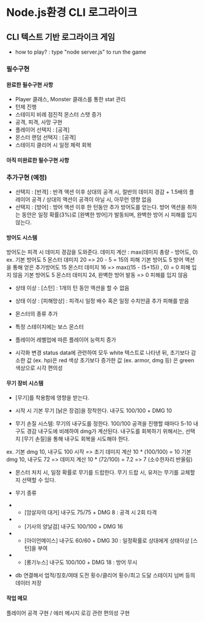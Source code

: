 # Node.js환경 CLI 로그라이크

## CLI 텍스트 기반 로그라이크 게임

- how to play? : type "node server.js" to run the game

### 필수구현

#### 완료한 필수구현 사항
- Player 클래스, Monster 클래스를 통한 stat 관리
- 턴제 진행
- 스테이지 비례 점진적 몬스터 스탯 증가
- 공격, 피격, 사망 구현
- 플레이어 선택지 : [공격]
- 몬스터 랜덤 선택지 : [공격]
- 스테이지 클리어 시 일정 체력 회복

#### 아직 미완료한 필수구현 사항

### 추가구현 (예정)
- 선택지 : [반격] : 반격 액션 이후 상대의 공격 시, 절반의 데미지 경감 + 1.5배의 플레이어 공격 / 상대의 액션이 공격이 아닐 시, 아무런 영향 없음
- 선택지 : [방어] : 방어 액션 이후 한 턴동안 추가 방어도를 얻는다. 방어 액션을 취하는 동안은 일정 확률(3%)로 [완벽한 방어]가 발동되며, 완벽한 방어 시 피해를 입지 않는다.

#### 방어도 시스템
방어도는 피격 시 데미지 경감을 도와준다.
데미지 계산 : max(데미지 총량 - 방어도, 0) 
ex. 기본 방어도 5 몬스터 데미지 20 => 20 - 5 = 15의 피해
기본 방어도 5 방어 액션을 통해 얻은 추가방어도 15 몬스터 데미지 16 => max((15 - (5+15)) , 0) = 0 피해 입지 않음
기본 방어도 5 몬스터 데미지 24, 완벽한 방어 발동 => 0 피해를 입지 않음


- 상태 이상 : [스턴] : 1개의 턴 동안 액션을 할 수 없음
- 상태 이상 : [피해망상] : 피격시 일정 배수 혹은 일정 수치만큼 추가 피해를 받음
- 몬스터의 종류 추가
- 특정 스테이지에는 보스 몬스터
- 플레이어 레벨업에 따른 플레이어 능력치 증가


- 시각화 변경
status data에 관련하여 모두 white 텍스트로 나타낸 뒤,
초기보다 감소한 값 (ex. hp)은 red 색상
초기보다 증가한 값 (ex. armor, dmg 등) 은 green 색상으로 시각 편의성


#### 무기 장비 시스템

- [무기]를 착용함에 영향을 받는다.

- 시작 시 기본 무기 [낡은 장검]을 장착한다. 내구도 100/100 + DMG 10

- 무기 손질 시스템:
무기의 내구도를 정한다. 100/100
공격을 진행할 때마다 5-10 내구도 경감
내구도에 비례하여 dmg가 계산된다. 
내구도를 회복하기 위해서는, 선택지 [무기 손질]을 통해 내구도 회복을 시도해야 한다.

ex. 기본 dmg 10, 내구도 100 시작 => 초기 데미지 계산 10 * (100/100) = 10
기본 dmg 10, 내구도 72 => 데미지 계산 10 * (72/100) = 7.2 => 7 (소수한자리 반올림)

- 몬스터 처치 시, 일정 확률로 무기를 드랍한다. 무기 드랍 시, 유저는 무기를 교체할 지 선택할 수 있다.

- 무기 종류
- - [암살자의 대거] 내구도 75/75 + DMG 8 : 공격 시 2회 타격
- - [기사의 양날검] 내구도 100/100 + DMG 16
- - [아이언메이스] 내구도 60/60 + DMG 30 : 일정확률로 상대에게 상태이상 [스턴]을 부여
- - [롱기누스] 내구도 100/100 + DMG 18 : 방어 무시

- db 연결해서 업적/칭호/여태 도전 횟수/클리어 횟수/최고 도달 스테이지 넘버 등의 데이터 저장




#### 작업 메모

플레이어 공격 구현 / 에러 메시지 로깅 관련 편의성 구현